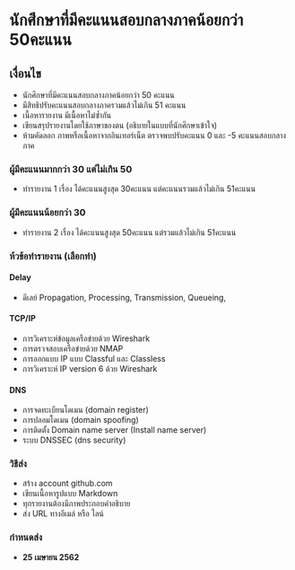 # นักศึกษาที่มีคะแนนสอบกลางภาคน้อยกว่า 50คะแนน

## เงื่อนไข
* นักศึกษาที่มีคะแนนสอบกลางภาคน้อยกว่า 50 คะแนน 
* มีสิทธิปรับคะแนนสอบกลางภาครวมแล้วไม่เกิน 51 คะแนน
* เนื้อหารายงาน มีเนื้อหาไม่ซ้ำกัน 
* เขียนสรุปรายงานโดยใช้ภาษาของตน (อธิบายในแบบที่นักศึกษาเข้าใจ)
* ห้ามคัดลอก ภาพหรือเนื้อหาจากอินเทอร์เน็ต ตรวจพบปรับคะแนน 0 และ -5 คะแนนสอบกลางภาค

### ผู้มีคะแนนมากกว่า 30 แต่ไม่เกิน 50
* ทำรายงาน 1 เรื่อง ได้คะแนนสูงสุด 30คะแนน แต่คะแนนรวมแล้วไม่เกิน 51คะแนน

### ผู้มีคะแนนน้อยกว่า 30 

* ทำรายงาน 2 เรื่อง ได้คะแนนสูงสุด 50คะแนน แต่รวมแล้วไม่เกิน 51คะแนน

### ห้วข้อทำรายงาน (เลือกทำ)

#### Delay
- ดีเลย์ Propagation, Processing, Transmission, Queueing, 

#### TCP/IP
- การวิเคราะห์ข้อมูลเครือข่ายด้วย Wireshark
- การตรวจสอบเครือข่ายด้วย NMAP
- การออกแบบ IP แบบ Classful และ Classless
- การวิเคราะห์ IP version 6 ด้วย Wireshark

#### DNS

- การจดทะเบียนโดเมน (domain register) 
- การปลอมโดเมน (domain spoofing)
- การติดตั้ง Domain name server (Install name server)
- ระบบ DNSSEC (dns security)

### วิธีส่ง
- สร้าง account github.com
- เขียนเนื้อหารูปแบบ Markdown 
- ทุกรายงานต้องมีภาพประกอบคำอธิบาย
- ส่ง URL ทางอีเมล์ หรือ ไลน์

### กำหนดส่ง 

* **25 เมษายน 2562** 


